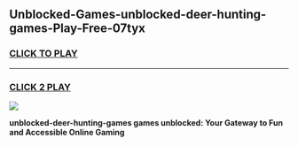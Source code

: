 
## Unblocked-Games-unblocked-deer-hunting-games-Play-Free-07tyx
<h3>
<a href="https://premium76.site?title=unblocked-deer-hunting-games&ref=12A">CLICK TO PLAY</a></h3>
<hr>

<h3>
<a href="https://premium76.site?title=unblocked-deer-hunting-games&ref=12A">CLICK 2 PLAY</a>
  
</h3>

<a href="https://premium76.site?title=unblocked-deer-hunting-games&ref=12A"><img src="https://clearcache.store/games.png"></a>


**unblocked-deer-hunting-games games unblocked: Your Gateway to Fun and Accessible Online Gaming**
